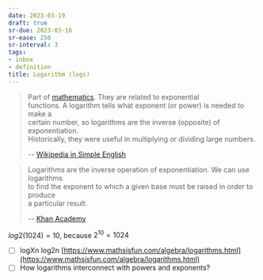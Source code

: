 ```yaml
---
date: 2023-03-19
draft: true
sr-due: 2023-03-16
sr-ease: 250
sr-interval: 3
tags:
- inbox
- definition
title: Logarithm (logs)
---
```

   
> Part of [mathematics](./mathematics.md). They are related to exponential   
> functions. A logarithm tells what exponent (or power) is needed to make a   
> certain number, so logarithms are the inverse (opposite) of exponentiation.   
> Historically, they were useful in multiplying or dividing large numbers.   
>   
> -- [Wikipedia in Simple English](https://simple.wikipedia.org/wiki/Logarithm)   
   
   
> Logarithms are the inverse operation of exponentiation. We can use logarithms   
> to find the exponent to which a given base must be raised in order to produce   
> a particular result.   
>   
> -- [Khan Academy](https://www.khanacademy.org/math/algebra2/x2ec2f6f830c9fb89:logs/x2ec2f6f830c9fb89:exp-models/a/logarithms-faq)   
   
$log2(1024) = 10$, because $2^{10} = 1024$   
   
   
   
- [ ] logXn log2n [https://www.mathsisfun.com/algebra/logarithms.html](https://www.mathsisfun.com/algebra/logarithms.html)   
- [ ] How logarithms interconnect with powers and exponents?